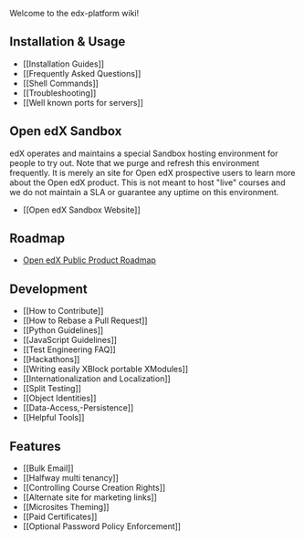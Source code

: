 Welcome to the edx-platform wiki!

## Installation & Usage

* [[Installation Guides]]
* [[Frequently Asked Questions]]
* [[Shell Commands]]
* [[Troubleshooting]]
* [[Well known ports for servers]]

## Open edX Sandbox

edX operates and maintains a special Sandbox hosting environment for people to try out. Note that we purge and refresh this environment frequently. It is merely an site for Open edX prospective users to learn more about the Open edX product. This is not meant to host "live" courses and we do not maintain a SLA or guarantee any uptime on this environment.

* [[Open edX Sandbox Website]]

## Roadmap

* [Open edX Public Product Roadmap](https://edx-wiki.atlassian.net/wiki/display/OPENPROD/OpenEdX+Public+Product+Roadmap)

## Development

* [[How to Contribute]]
* [[How to Rebase a Pull Request]]
* [[Python Guidelines]]
* [[JavaScript Guidelines]]
* [[Test Engineering FAQ]]
* [[Hackathons]]
* [[Writing easily XBlock portable XModules]]
* [[Internationalization and Localization]]
* [[Split Testing]]
* [[Object Identities]]
* [[Data-Access,-Persistence]]
* [[Helpful Tools]]

## Features

* [[Bulk Email]]
* [[Halfway multi tenancy]]
* [[Controlling Course Creation Rights]]
* [[Alternate site for marketing links]]
* [[Microsites Theming]]
* [[Paid Certificates]]
* [[Optional Password Policy Enforcement]]
